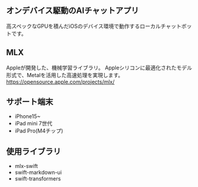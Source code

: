 ## オンデバイス駆動のAIチャットアプリ
高スペックなGPUを積んだiOSのデバイス環境で動作するローカルチャットボットです。

## MLX
Appleが開発した、機械学習ライブラリ。
Appleシリコンに最適化されたモデル形式で、Metalを活用した高速処理を実現します。
https://opensource.apple.com/projects/mlx/

## サポート端末
* iPhone15~
* iPad mini 7世代
* iPad Pro(M4チップ)

## 使用ライブラリ
* mlx-swift
* swift-markdown-ui
* swift-transformers